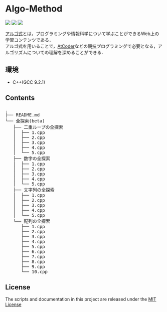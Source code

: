 # Algo-Method

<p align="left">
    <!-- c++ icon -->
    <img src="https://img.shields.io/badge/-c++-blue?logo=c%2B%2B" />
    <!-- code size -->
    <img src="https://img.shields.io/github/languages/code-size/kei-academic/algo-method" />
    <!-- MIT LICENSE -->
    <a href="https://opensource.org/licenses/MIT">
        <img src="https://img.shields.io/badge/License-MIT-yellow.svg" />
    </a>
</p>

[アルゴ式](https://algo-method.com/)とは，プログラミングや情報科学について学ぶことができるWeb上の学習コンテンツである．<br>アルゴ式を用いることで，[AtCoder](https://atcoder.jp/)などの競技プログラミングで必要となる，アルゴリズムについての理解を深めることができる．

## 環境
- C++(GCC 9.2.1)

## Contents

<pre>
.
├── README.md
└── 全探索(beta)
   ├── 二重ループの全探索
   │  ├── 1.cpp
   │  ├── 2.cpp
   │  ├── 3.cpp
   │  ├── 4.cpp
   │  └── 5.cpp
   ├── 数字の全探索
   │  ├── 1.cpp
   │  ├── 2.cpp
   │  ├── 3.cpp
   │  ├── 4.cpp
   │  └── 5.cpp
   ├── 文字列の全探索
   │  ├── 1.cpp
   │  ├── 2.cpp
   │  ├── 3.cpp
   │  ├── 4.cpp
   │  └── 5.cpp
   └── 配列の全探索
      ├── 1.cpp
      ├── 2.cpp
      ├── 3.cpp
      ├── 4.cpp
      ├── 5.cpp
      ├── 6.cpp
      ├── 7.cpp
      ├── 8.cpp
      ├── 9.cpp
      └── 10.cpp
</pre>

## License

The scripts and documentation in this project are released under the [MIT License](LICENSE)
